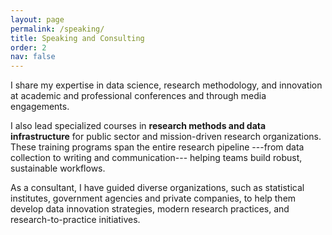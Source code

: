 ```yaml
---
layout: page
permalink: /speaking/
title: Speaking and Consulting
order: 2
nav: false
---
```


I share my expertise in data science, research methodology, and innovation at academic and professional conferences and through media engagements.

I also lead specialized courses in **research methods and data infrastructure** for public sector and mission-driven research organizations. These training programs span the entire research pipeline ---from data collection to writing and communication--- helping teams build robust, sustainable workflows.

As a consultant, I have guided diverse organizations, such as statistical institutes, government agencies and private companies, to help them develop data innovation strategies, modern research practices, and research-to-practice initiatives.
